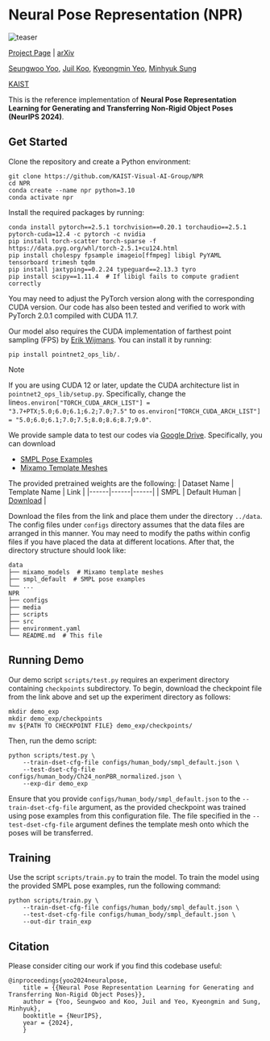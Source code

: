 # Neural Pose Representation (NPR)

![teaser](media/teaser.png)

[Project Page](https://neural-pose.github.io) | [arXiv](https://arxiv.org/abs/2406.09728)

[Seungwoo Yoo](https://dvelopery0115.github.io), [Juil Koo](https://63days.github.io), [Kyeongmin Yeo](https://github.com/32V/), [Minhyuk Sung](https://mhsung.github.io)

[KAIST](https://www.kaist.ac.kr/en/)

This is the reference implementation of **Neural Pose Representation Learning for Generating and Transferring Non-Rigid Object Poses (NeurIPS 2024)**.

## Get Started

Clone the repository and create a Python environment:
```
git clone https://github.com/KAIST-Visual-AI-Group/NPR
cd NPR
conda create --name npr python=3.10
conda activate npr
```

Install the required packages by running:
```
conda install pytorch==2.5.1 torchvision==0.20.1 torchaudio==2.5.1 pytorch-cuda=12.4 -c pytorch -c nvidia
pip install torch-scatter torch-sparse -f https://data.pyg.org/whl/torch-2.5.1+cu124.html
pip install cholespy fpsample imageio[ffmpeg] libigl PyYAML tensorboard trimesh tqdm
pip install jaxtyping==0.2.24 typeguard==2.13.3 tyro
pip install scipy==1.11.4  # If libigl fails to compute gradient correctly
```
You may need to adjust the PyTorch version along with the corresponding CUDA version.
Our code has also been tested and verified to work with PyTorch 2.0.1 compiled with CUDA 11.7.

Our model also requires the CUDA implementation of farthest point sampling (FPS) by [Erik Wijmans](https://github.com/erikwijmans/Pointnet2_PyTorch). You can install it by running:
```
pip install pointnet2_ops_lib/.
```

> [!NOTE]
> If you are using CUDA 12 or later, update the CUDA architecture list in `pointnet2_ops_lib/setup.py`. Specifically, change the line`os.environ["TORCH_CUDA_ARCH_LIST"] = "3.7+PTX;5.0;6.0;6.1;6.2;7.0;7.5"` to `os.environ["TORCH_CUDA_ARCH_LIST"] = "5.0;6.0;6.1;7.0;7.5;8.0;8.6;8.7;9.0"`.

We provide sample data to test our codes via [Google Drive](https://drive.google.com/drive/folders/1W3PTL1Ts0jAV31mzCib6gPHFOz9NTqhw?usp=drive_link). Specifically, you can download
- [SMPL Pose Examples](https://drive.google.com/file/d/1Bw09JSxkkHihUOI-n40Pev1M6-9KJ5ZU/view?usp=drive_link)
- [Mixamo Template Meshes](https://drive.google.com/file/d/13FVoiOCpxDmCoFUQA51tNNfl6G6XCpqv/view?usp=drive_link)

The provided pretrained weights are the following:
| Dataset Name | Template Name | Link |
|------|------|------|
| SMPL | Default Human | [Download](https://drive.google.com/file/d/1VHJkKj5LCefDYlVLFhNjEYN3ufg7tdSN/view?usp=drive_link) |

Download the files from the link and place them under the directory `../data`. The config files under `configs` directory assumes that the data files are arranged in this manner. You may need to modify the paths within config files if you have placed the data at different locations. After that, the directory structure should look like:
```
data
├── mixamo_models  # Mixamo template meshes
├── smpl_default  # SMPL pose examples
└── ...
NPR
├── configs
├── media
├── scripts
├── src
├── environment.yaml
└── README.md  # This file
````

## Running Demo

Our demo script `scripts/test.py` requires an experiment directory containing `checkpoints` subdirectory. To begin, download the checkpoint file from the link above and set up the experiment directory as follows:
```
mkdir demo_exp
mkdir demo_exp/checkpoints
mv ${PATH TO CHECKPOINT FILE} demo_exp/checkpoints/
```

Then, run the demo script:
```
python scripts/test.py \
    --train-dset-cfg-file configs/human_body/smpl_default.json \
    --test-dset-cfg-file configs/human_body/Ch24_nonPBR_normalized.json \
    --exp-dir demo_exp
```
Ensure that you provide `configs/human_body/smpl_default.json` to the `--train-dset-cfg-file` argument, as the provided checkpoint was trained using pose examples from this configuration file. The file specified in the `--test-dset-cfg-file` argument defines the template mesh onto which the poses will be transferred.

## Training

Use the script `scripts/train.py` to train the model. To train the model using the provided SMPL pose examples, run the following command:
```
python scripts/train.py \
    --train-dset-cfg-file configs/human_body/smpl_default.json \
    --test-dset-cfg-file configs/human_body/smpl_default.json \
    --out-dir train_exp
```

## Citation
Please consider citing our work if you find this codebase useful:
```
@inproceedings{yoo2024neuralpose,
    title = {{Neural Pose Representation Learning for Generating and Transferring Non-Rigid Object Poses}},
    author = {Yoo, Seungwoo and Koo, Juil and Yeo, Kyeongmin and Sung, Minhyuk},
    booktitle = {NeurIPS},
    year = {2024},
    }
```
